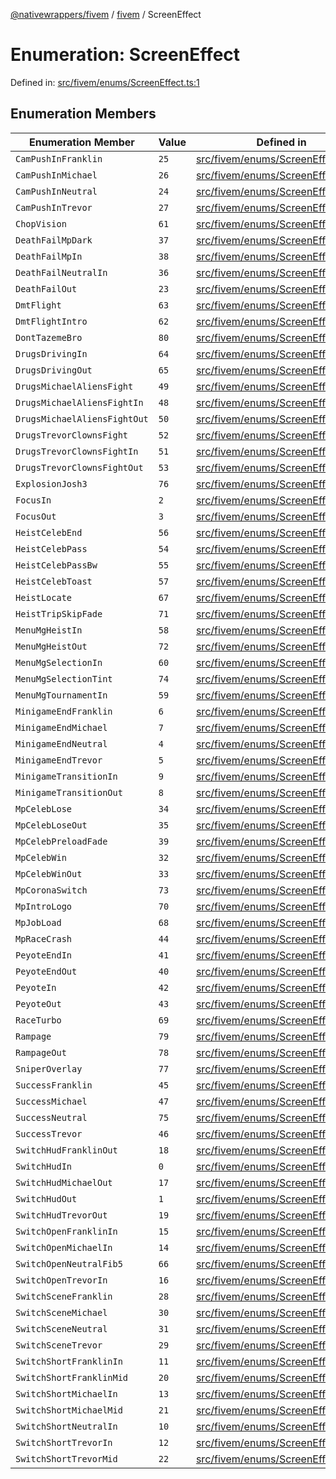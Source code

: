 [@nativewrappers/fivem](../../README.md) / [fivem](../README.md) / ScreenEffect

# Enumeration: ScreenEffect

Defined in: [src/fivem/enums/ScreenEffect.ts:1](https://github.com/nativewrappers/fivem/blob/712f0bf92fff25cfcad1f759429c48668c195b4a/src/fivem/enums/ScreenEffect.ts#L1)

## Enumeration Members

| Enumeration Member | Value | Defined in |
| ------ | ------ | ------ |
| <a id="campushinfranklin"></a> `CamPushInFranklin` | `25` | [src/fivem/enums/ScreenEffect.ts:27](https://github.com/nativewrappers/fivem/blob/712f0bf92fff25cfcad1f759429c48668c195b4a/src/fivem/enums/ScreenEffect.ts#L27) |
| <a id="campushinmichael"></a> `CamPushInMichael` | `26` | [src/fivem/enums/ScreenEffect.ts:28](https://github.com/nativewrappers/fivem/blob/712f0bf92fff25cfcad1f759429c48668c195b4a/src/fivem/enums/ScreenEffect.ts#L28) |
| <a id="campushinneutral"></a> `CamPushInNeutral` | `24` | [src/fivem/enums/ScreenEffect.ts:26](https://github.com/nativewrappers/fivem/blob/712f0bf92fff25cfcad1f759429c48668c195b4a/src/fivem/enums/ScreenEffect.ts#L26) |
| <a id="campushintrevor"></a> `CamPushInTrevor` | `27` | [src/fivem/enums/ScreenEffect.ts:29](https://github.com/nativewrappers/fivem/blob/712f0bf92fff25cfcad1f759429c48668c195b4a/src/fivem/enums/ScreenEffect.ts#L29) |
| <a id="chopvision"></a> `ChopVision` | `61` | [src/fivem/enums/ScreenEffect.ts:63](https://github.com/nativewrappers/fivem/blob/712f0bf92fff25cfcad1f759429c48668c195b4a/src/fivem/enums/ScreenEffect.ts#L63) |
| <a id="deathfailmpdark"></a> `DeathFailMpDark` | `37` | [src/fivem/enums/ScreenEffect.ts:39](https://github.com/nativewrappers/fivem/blob/712f0bf92fff25cfcad1f759429c48668c195b4a/src/fivem/enums/ScreenEffect.ts#L39) |
| <a id="deathfailmpin"></a> `DeathFailMpIn` | `38` | [src/fivem/enums/ScreenEffect.ts:40](https://github.com/nativewrappers/fivem/blob/712f0bf92fff25cfcad1f759429c48668c195b4a/src/fivem/enums/ScreenEffect.ts#L40) |
| <a id="deathfailneutralin"></a> `DeathFailNeutralIn` | `36` | [src/fivem/enums/ScreenEffect.ts:38](https://github.com/nativewrappers/fivem/blob/712f0bf92fff25cfcad1f759429c48668c195b4a/src/fivem/enums/ScreenEffect.ts#L38) |
| <a id="deathfailout"></a> `DeathFailOut` | `23` | [src/fivem/enums/ScreenEffect.ts:25](https://github.com/nativewrappers/fivem/blob/712f0bf92fff25cfcad1f759429c48668c195b4a/src/fivem/enums/ScreenEffect.ts#L25) |
| <a id="dmtflight"></a> `DmtFlight` | `63` | [src/fivem/enums/ScreenEffect.ts:65](https://github.com/nativewrappers/fivem/blob/712f0bf92fff25cfcad1f759429c48668c195b4a/src/fivem/enums/ScreenEffect.ts#L65) |
| <a id="dmtflightintro"></a> `DmtFlightIntro` | `62` | [src/fivem/enums/ScreenEffect.ts:64](https://github.com/nativewrappers/fivem/blob/712f0bf92fff25cfcad1f759429c48668c195b4a/src/fivem/enums/ScreenEffect.ts#L64) |
| <a id="donttazemebro"></a> `DontTazemeBro` | `80` | [src/fivem/enums/ScreenEffect.ts:82](https://github.com/nativewrappers/fivem/blob/712f0bf92fff25cfcad1f759429c48668c195b4a/src/fivem/enums/ScreenEffect.ts#L82) |
| <a id="drugsdrivingin"></a> `DrugsDrivingIn` | `64` | [src/fivem/enums/ScreenEffect.ts:66](https://github.com/nativewrappers/fivem/blob/712f0bf92fff25cfcad1f759429c48668c195b4a/src/fivem/enums/ScreenEffect.ts#L66) |
| <a id="drugsdrivingout"></a> `DrugsDrivingOut` | `65` | [src/fivem/enums/ScreenEffect.ts:67](https://github.com/nativewrappers/fivem/blob/712f0bf92fff25cfcad1f759429c48668c195b4a/src/fivem/enums/ScreenEffect.ts#L67) |
| <a id="drugsmichaelaliensfight"></a> `DrugsMichaelAliensFight` | `49` | [src/fivem/enums/ScreenEffect.ts:51](https://github.com/nativewrappers/fivem/blob/712f0bf92fff25cfcad1f759429c48668c195b4a/src/fivem/enums/ScreenEffect.ts#L51) |
| <a id="drugsmichaelaliensfightin"></a> `DrugsMichaelAliensFightIn` | `48` | [src/fivem/enums/ScreenEffect.ts:50](https://github.com/nativewrappers/fivem/blob/712f0bf92fff25cfcad1f759429c48668c195b4a/src/fivem/enums/ScreenEffect.ts#L50) |
| <a id="drugsmichaelaliensfightout"></a> `DrugsMichaelAliensFightOut` | `50` | [src/fivem/enums/ScreenEffect.ts:52](https://github.com/nativewrappers/fivem/blob/712f0bf92fff25cfcad1f759429c48668c195b4a/src/fivem/enums/ScreenEffect.ts#L52) |
| <a id="drugstrevorclownsfight"></a> `DrugsTrevorClownsFight` | `52` | [src/fivem/enums/ScreenEffect.ts:54](https://github.com/nativewrappers/fivem/blob/712f0bf92fff25cfcad1f759429c48668c195b4a/src/fivem/enums/ScreenEffect.ts#L54) |
| <a id="drugstrevorclownsfightin"></a> `DrugsTrevorClownsFightIn` | `51` | [src/fivem/enums/ScreenEffect.ts:53](https://github.com/nativewrappers/fivem/blob/712f0bf92fff25cfcad1f759429c48668c195b4a/src/fivem/enums/ScreenEffect.ts#L53) |
| <a id="drugstrevorclownsfightout"></a> `DrugsTrevorClownsFightOut` | `53` | [src/fivem/enums/ScreenEffect.ts:55](https://github.com/nativewrappers/fivem/blob/712f0bf92fff25cfcad1f759429c48668c195b4a/src/fivem/enums/ScreenEffect.ts#L55) |
| <a id="explosionjosh3"></a> `ExplosionJosh3` | `76` | [src/fivem/enums/ScreenEffect.ts:78](https://github.com/nativewrappers/fivem/blob/712f0bf92fff25cfcad1f759429c48668c195b4a/src/fivem/enums/ScreenEffect.ts#L78) |
| <a id="focusin"></a> `FocusIn` | `2` | [src/fivem/enums/ScreenEffect.ts:4](https://github.com/nativewrappers/fivem/blob/712f0bf92fff25cfcad1f759429c48668c195b4a/src/fivem/enums/ScreenEffect.ts#L4) |
| <a id="focusout"></a> `FocusOut` | `3` | [src/fivem/enums/ScreenEffect.ts:5](https://github.com/nativewrappers/fivem/blob/712f0bf92fff25cfcad1f759429c48668c195b4a/src/fivem/enums/ScreenEffect.ts#L5) |
| <a id="heistcelebend"></a> `HeistCelebEnd` | `56` | [src/fivem/enums/ScreenEffect.ts:58](https://github.com/nativewrappers/fivem/blob/712f0bf92fff25cfcad1f759429c48668c195b4a/src/fivem/enums/ScreenEffect.ts#L58) |
| <a id="heistcelebpass"></a> `HeistCelebPass` | `54` | [src/fivem/enums/ScreenEffect.ts:56](https://github.com/nativewrappers/fivem/blob/712f0bf92fff25cfcad1f759429c48668c195b4a/src/fivem/enums/ScreenEffect.ts#L56) |
| <a id="heistcelebpassbw"></a> `HeistCelebPassBw` | `55` | [src/fivem/enums/ScreenEffect.ts:57](https://github.com/nativewrappers/fivem/blob/712f0bf92fff25cfcad1f759429c48668c195b4a/src/fivem/enums/ScreenEffect.ts#L57) |
| <a id="heistcelebtoast"></a> `HeistCelebToast` | `57` | [src/fivem/enums/ScreenEffect.ts:59](https://github.com/nativewrappers/fivem/blob/712f0bf92fff25cfcad1f759429c48668c195b4a/src/fivem/enums/ScreenEffect.ts#L59) |
| <a id="heistlocate"></a> `HeistLocate` | `67` | [src/fivem/enums/ScreenEffect.ts:69](https://github.com/nativewrappers/fivem/blob/712f0bf92fff25cfcad1f759429c48668c195b4a/src/fivem/enums/ScreenEffect.ts#L69) |
| <a id="heisttripskipfade"></a> `HeistTripSkipFade` | `71` | [src/fivem/enums/ScreenEffect.ts:73](https://github.com/nativewrappers/fivem/blob/712f0bf92fff25cfcad1f759429c48668c195b4a/src/fivem/enums/ScreenEffect.ts#L73) |
| <a id="menumgheistin"></a> `MenuMgHeistIn` | `58` | [src/fivem/enums/ScreenEffect.ts:60](https://github.com/nativewrappers/fivem/blob/712f0bf92fff25cfcad1f759429c48668c195b4a/src/fivem/enums/ScreenEffect.ts#L60) |
| <a id="menumgheistout"></a> `MenuMgHeistOut` | `72` | [src/fivem/enums/ScreenEffect.ts:74](https://github.com/nativewrappers/fivem/blob/712f0bf92fff25cfcad1f759429c48668c195b4a/src/fivem/enums/ScreenEffect.ts#L74) |
| <a id="menumgselectionin"></a> `MenuMgSelectionIn` | `60` | [src/fivem/enums/ScreenEffect.ts:62](https://github.com/nativewrappers/fivem/blob/712f0bf92fff25cfcad1f759429c48668c195b4a/src/fivem/enums/ScreenEffect.ts#L62) |
| <a id="menumgselectiontint"></a> `MenuMgSelectionTint` | `74` | [src/fivem/enums/ScreenEffect.ts:76](https://github.com/nativewrappers/fivem/blob/712f0bf92fff25cfcad1f759429c48668c195b4a/src/fivem/enums/ScreenEffect.ts#L76) |
| <a id="menumgtournamentin"></a> `MenuMgTournamentIn` | `59` | [src/fivem/enums/ScreenEffect.ts:61](https://github.com/nativewrappers/fivem/blob/712f0bf92fff25cfcad1f759429c48668c195b4a/src/fivem/enums/ScreenEffect.ts#L61) |
| <a id="minigameendfranklin"></a> `MinigameEndFranklin` | `6` | [src/fivem/enums/ScreenEffect.ts:8](https://github.com/nativewrappers/fivem/blob/712f0bf92fff25cfcad1f759429c48668c195b4a/src/fivem/enums/ScreenEffect.ts#L8) |
| <a id="minigameendmichael"></a> `MinigameEndMichael` | `7` | [src/fivem/enums/ScreenEffect.ts:9](https://github.com/nativewrappers/fivem/blob/712f0bf92fff25cfcad1f759429c48668c195b4a/src/fivem/enums/ScreenEffect.ts#L9) |
| <a id="minigameendneutral"></a> `MinigameEndNeutral` | `4` | [src/fivem/enums/ScreenEffect.ts:6](https://github.com/nativewrappers/fivem/blob/712f0bf92fff25cfcad1f759429c48668c195b4a/src/fivem/enums/ScreenEffect.ts#L6) |
| <a id="minigameendtrevor"></a> `MinigameEndTrevor` | `5` | [src/fivem/enums/ScreenEffect.ts:7](https://github.com/nativewrappers/fivem/blob/712f0bf92fff25cfcad1f759429c48668c195b4a/src/fivem/enums/ScreenEffect.ts#L7) |
| <a id="minigametransitionin"></a> `MinigameTransitionIn` | `9` | [src/fivem/enums/ScreenEffect.ts:11](https://github.com/nativewrappers/fivem/blob/712f0bf92fff25cfcad1f759429c48668c195b4a/src/fivem/enums/ScreenEffect.ts#L11) |
| <a id="minigametransitionout"></a> `MinigameTransitionOut` | `8` | [src/fivem/enums/ScreenEffect.ts:10](https://github.com/nativewrappers/fivem/blob/712f0bf92fff25cfcad1f759429c48668c195b4a/src/fivem/enums/ScreenEffect.ts#L10) |
| <a id="mpceleblose"></a> `MpCelebLose` | `34` | [src/fivem/enums/ScreenEffect.ts:36](https://github.com/nativewrappers/fivem/blob/712f0bf92fff25cfcad1f759429c48668c195b4a/src/fivem/enums/ScreenEffect.ts#L36) |
| <a id="mpcelebloseout"></a> `MpCelebLoseOut` | `35` | [src/fivem/enums/ScreenEffect.ts:37](https://github.com/nativewrappers/fivem/blob/712f0bf92fff25cfcad1f759429c48668c195b4a/src/fivem/enums/ScreenEffect.ts#L37) |
| <a id="mpcelebpreloadfade"></a> `MpCelebPreloadFade` | `39` | [src/fivem/enums/ScreenEffect.ts:41](https://github.com/nativewrappers/fivem/blob/712f0bf92fff25cfcad1f759429c48668c195b4a/src/fivem/enums/ScreenEffect.ts#L41) |
| <a id="mpcelebwin"></a> `MpCelebWin` | `32` | [src/fivem/enums/ScreenEffect.ts:34](https://github.com/nativewrappers/fivem/blob/712f0bf92fff25cfcad1f759429c48668c195b4a/src/fivem/enums/ScreenEffect.ts#L34) |
| <a id="mpcelebwinout"></a> `MpCelebWinOut` | `33` | [src/fivem/enums/ScreenEffect.ts:35](https://github.com/nativewrappers/fivem/blob/712f0bf92fff25cfcad1f759429c48668c195b4a/src/fivem/enums/ScreenEffect.ts#L35) |
| <a id="mpcoronaswitch"></a> `MpCoronaSwitch` | `73` | [src/fivem/enums/ScreenEffect.ts:75](https://github.com/nativewrappers/fivem/blob/712f0bf92fff25cfcad1f759429c48668c195b4a/src/fivem/enums/ScreenEffect.ts#L75) |
| <a id="mpintrologo"></a> `MpIntroLogo` | `70` | [src/fivem/enums/ScreenEffect.ts:72](https://github.com/nativewrappers/fivem/blob/712f0bf92fff25cfcad1f759429c48668c195b4a/src/fivem/enums/ScreenEffect.ts#L72) |
| <a id="mpjobload"></a> `MpJobLoad` | `68` | [src/fivem/enums/ScreenEffect.ts:70](https://github.com/nativewrappers/fivem/blob/712f0bf92fff25cfcad1f759429c48668c195b4a/src/fivem/enums/ScreenEffect.ts#L70) |
| <a id="mpracecrash"></a> `MpRaceCrash` | `44` | [src/fivem/enums/ScreenEffect.ts:46](https://github.com/nativewrappers/fivem/blob/712f0bf92fff25cfcad1f759429c48668c195b4a/src/fivem/enums/ScreenEffect.ts#L46) |
| <a id="peyoteendin"></a> `PeyoteEndIn` | `41` | [src/fivem/enums/ScreenEffect.ts:43](https://github.com/nativewrappers/fivem/blob/712f0bf92fff25cfcad1f759429c48668c195b4a/src/fivem/enums/ScreenEffect.ts#L43) |
| <a id="peyoteendout"></a> `PeyoteEndOut` | `40` | [src/fivem/enums/ScreenEffect.ts:42](https://github.com/nativewrappers/fivem/blob/712f0bf92fff25cfcad1f759429c48668c195b4a/src/fivem/enums/ScreenEffect.ts#L42) |
| <a id="peyotein"></a> `PeyoteIn` | `42` | [src/fivem/enums/ScreenEffect.ts:44](https://github.com/nativewrappers/fivem/blob/712f0bf92fff25cfcad1f759429c48668c195b4a/src/fivem/enums/ScreenEffect.ts#L44) |
| <a id="peyoteout"></a> `PeyoteOut` | `43` | [src/fivem/enums/ScreenEffect.ts:45](https://github.com/nativewrappers/fivem/blob/712f0bf92fff25cfcad1f759429c48668c195b4a/src/fivem/enums/ScreenEffect.ts#L45) |
| <a id="raceturbo"></a> `RaceTurbo` | `69` | [src/fivem/enums/ScreenEffect.ts:71](https://github.com/nativewrappers/fivem/blob/712f0bf92fff25cfcad1f759429c48668c195b4a/src/fivem/enums/ScreenEffect.ts#L71) |
| <a id="rampage"></a> `Rampage` | `79` | [src/fivem/enums/ScreenEffect.ts:81](https://github.com/nativewrappers/fivem/blob/712f0bf92fff25cfcad1f759429c48668c195b4a/src/fivem/enums/ScreenEffect.ts#L81) |
| <a id="rampageout"></a> `RampageOut` | `78` | [src/fivem/enums/ScreenEffect.ts:80](https://github.com/nativewrappers/fivem/blob/712f0bf92fff25cfcad1f759429c48668c195b4a/src/fivem/enums/ScreenEffect.ts#L80) |
| <a id="sniperoverlay"></a> `SniperOverlay` | `77` | [src/fivem/enums/ScreenEffect.ts:79](https://github.com/nativewrappers/fivem/blob/712f0bf92fff25cfcad1f759429c48668c195b4a/src/fivem/enums/ScreenEffect.ts#L79) |
| <a id="successfranklin"></a> `SuccessFranklin` | `45` | [src/fivem/enums/ScreenEffect.ts:47](https://github.com/nativewrappers/fivem/blob/712f0bf92fff25cfcad1f759429c48668c195b4a/src/fivem/enums/ScreenEffect.ts#L47) |
| <a id="successmichael"></a> `SuccessMichael` | `47` | [src/fivem/enums/ScreenEffect.ts:49](https://github.com/nativewrappers/fivem/blob/712f0bf92fff25cfcad1f759429c48668c195b4a/src/fivem/enums/ScreenEffect.ts#L49) |
| <a id="successneutral"></a> `SuccessNeutral` | `75` | [src/fivem/enums/ScreenEffect.ts:77](https://github.com/nativewrappers/fivem/blob/712f0bf92fff25cfcad1f759429c48668c195b4a/src/fivem/enums/ScreenEffect.ts#L77) |
| <a id="successtrevor"></a> `SuccessTrevor` | `46` | [src/fivem/enums/ScreenEffect.ts:48](https://github.com/nativewrappers/fivem/blob/712f0bf92fff25cfcad1f759429c48668c195b4a/src/fivem/enums/ScreenEffect.ts#L48) |
| <a id="switchhudfranklinout"></a> `SwitchHudFranklinOut` | `18` | [src/fivem/enums/ScreenEffect.ts:20](https://github.com/nativewrappers/fivem/blob/712f0bf92fff25cfcad1f759429c48668c195b4a/src/fivem/enums/ScreenEffect.ts#L20) |
| <a id="switchhudin"></a> `SwitchHudIn` | `0` | [src/fivem/enums/ScreenEffect.ts:2](https://github.com/nativewrappers/fivem/blob/712f0bf92fff25cfcad1f759429c48668c195b4a/src/fivem/enums/ScreenEffect.ts#L2) |
| <a id="switchhudmichaelout"></a> `SwitchHudMichaelOut` | `17` | [src/fivem/enums/ScreenEffect.ts:19](https://github.com/nativewrappers/fivem/blob/712f0bf92fff25cfcad1f759429c48668c195b4a/src/fivem/enums/ScreenEffect.ts#L19) |
| <a id="switchhudout"></a> `SwitchHudOut` | `1` | [src/fivem/enums/ScreenEffect.ts:3](https://github.com/nativewrappers/fivem/blob/712f0bf92fff25cfcad1f759429c48668c195b4a/src/fivem/enums/ScreenEffect.ts#L3) |
| <a id="switchhudtrevorout"></a> `SwitchHudTrevorOut` | `19` | [src/fivem/enums/ScreenEffect.ts:21](https://github.com/nativewrappers/fivem/blob/712f0bf92fff25cfcad1f759429c48668c195b4a/src/fivem/enums/ScreenEffect.ts#L21) |
| <a id="switchopenfranklinin"></a> `SwitchOpenFranklinIn` | `15` | [src/fivem/enums/ScreenEffect.ts:17](https://github.com/nativewrappers/fivem/blob/712f0bf92fff25cfcad1f759429c48668c195b4a/src/fivem/enums/ScreenEffect.ts#L17) |
| <a id="switchopenmichaelin"></a> `SwitchOpenMichaelIn` | `14` | [src/fivem/enums/ScreenEffect.ts:16](https://github.com/nativewrappers/fivem/blob/712f0bf92fff25cfcad1f759429c48668c195b4a/src/fivem/enums/ScreenEffect.ts#L16) |
| <a id="switchopenneutralfib5"></a> `SwitchOpenNeutralFib5` | `66` | [src/fivem/enums/ScreenEffect.ts:68](https://github.com/nativewrappers/fivem/blob/712f0bf92fff25cfcad1f759429c48668c195b4a/src/fivem/enums/ScreenEffect.ts#L68) |
| <a id="switchopentrevorin"></a> `SwitchOpenTrevorIn` | `16` | [src/fivem/enums/ScreenEffect.ts:18](https://github.com/nativewrappers/fivem/blob/712f0bf92fff25cfcad1f759429c48668c195b4a/src/fivem/enums/ScreenEffect.ts#L18) |
| <a id="switchscenefranklin"></a> `SwitchSceneFranklin` | `28` | [src/fivem/enums/ScreenEffect.ts:30](https://github.com/nativewrappers/fivem/blob/712f0bf92fff25cfcad1f759429c48668c195b4a/src/fivem/enums/ScreenEffect.ts#L30) |
| <a id="switchscenemichael"></a> `SwitchSceneMichael` | `30` | [src/fivem/enums/ScreenEffect.ts:32](https://github.com/nativewrappers/fivem/blob/712f0bf92fff25cfcad1f759429c48668c195b4a/src/fivem/enums/ScreenEffect.ts#L32) |
| <a id="switchsceneneutral"></a> `SwitchSceneNeutral` | `31` | [src/fivem/enums/ScreenEffect.ts:33](https://github.com/nativewrappers/fivem/blob/712f0bf92fff25cfcad1f759429c48668c195b4a/src/fivem/enums/ScreenEffect.ts#L33) |
| <a id="switchscenetrevor"></a> `SwitchSceneTrevor` | `29` | [src/fivem/enums/ScreenEffect.ts:31](https://github.com/nativewrappers/fivem/blob/712f0bf92fff25cfcad1f759429c48668c195b4a/src/fivem/enums/ScreenEffect.ts#L31) |
| <a id="switchshortfranklinin"></a> `SwitchShortFranklinIn` | `11` | [src/fivem/enums/ScreenEffect.ts:13](https://github.com/nativewrappers/fivem/blob/712f0bf92fff25cfcad1f759429c48668c195b4a/src/fivem/enums/ScreenEffect.ts#L13) |
| <a id="switchshortfranklinmid"></a> `SwitchShortFranklinMid` | `20` | [src/fivem/enums/ScreenEffect.ts:22](https://github.com/nativewrappers/fivem/blob/712f0bf92fff25cfcad1f759429c48668c195b4a/src/fivem/enums/ScreenEffect.ts#L22) |
| <a id="switchshortmichaelin"></a> `SwitchShortMichaelIn` | `13` | [src/fivem/enums/ScreenEffect.ts:15](https://github.com/nativewrappers/fivem/blob/712f0bf92fff25cfcad1f759429c48668c195b4a/src/fivem/enums/ScreenEffect.ts#L15) |
| <a id="switchshortmichaelmid"></a> `SwitchShortMichaelMid` | `21` | [src/fivem/enums/ScreenEffect.ts:23](https://github.com/nativewrappers/fivem/blob/712f0bf92fff25cfcad1f759429c48668c195b4a/src/fivem/enums/ScreenEffect.ts#L23) |
| <a id="switchshortneutralin"></a> `SwitchShortNeutralIn` | `10` | [src/fivem/enums/ScreenEffect.ts:12](https://github.com/nativewrappers/fivem/blob/712f0bf92fff25cfcad1f759429c48668c195b4a/src/fivem/enums/ScreenEffect.ts#L12) |
| <a id="switchshorttrevorin"></a> `SwitchShortTrevorIn` | `12` | [src/fivem/enums/ScreenEffect.ts:14](https://github.com/nativewrappers/fivem/blob/712f0bf92fff25cfcad1f759429c48668c195b4a/src/fivem/enums/ScreenEffect.ts#L14) |
| <a id="switchshorttrevormid"></a> `SwitchShortTrevorMid` | `22` | [src/fivem/enums/ScreenEffect.ts:24](https://github.com/nativewrappers/fivem/blob/712f0bf92fff25cfcad1f759429c48668c195b4a/src/fivem/enums/ScreenEffect.ts#L24) |
